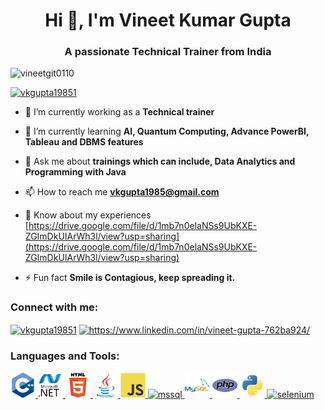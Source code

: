 <h1 align="center">Hi 👋, I'm Vineet Kumar Gupta</h1>
<h3 align="center">A passionate Technical Trainer from India</h3>

<p align="left"> <img src="https://komarev.com/ghpvc/?username=vineetgit0110&label=Profile%20views&color=0e75b6&style=flat" alt="vineetgit0110" /> </p>

<p align="left"> <a href="https://twitter.com/vkgupta19851" target="blank"><img src="https://img.shields.io/twitter/follow/vkgupta19851?logo=twitter&style=for-the-badge" alt="vkgupta19851" /></a> </p>

- 🔭 I’m currently working as a **Technical trainer**

- 🌱 I’m currently learning **AI, Quantum Computing, Advance PowerBI, Tableau and DBMS features**

- 💬 Ask me about **trainings which can include, Data Analytics and Programming with Java**

- 📫 How to reach me **vkgupta1985@gmail.com**

- 📄 Know about my experiences [https://drive.google.com/file/d/1mb7n0elaNSs9UbKXE-ZGImDkUIArWh3l/view?usp=sharing](https://drive.google.com/file/d/1mb7n0elaNSs9UbKXE-ZGImDkUIArWh3l/view?usp=sharing)

- ⚡ Fun fact **Smile is Contagious, keep spreading it.**

<h3 align="left">Connect with me:</h3>
<p align="left">
<a href="https://twitter.com/vkgupta19851" target="blank"><img align="center" src="https://raw.githubusercontent.com/rahuldkjain/github-profile-readme-generator/master/src/images/icons/Social/twitter.svg" alt="vkgupta19851" height="30" width="40" /></a>
<a href="https://linkedin.com/in/https://www.linkedin.com/in/vineet-gupta-762ba924/" target="blank"><img align="center" src="https://raw.githubusercontent.com/rahuldkjain/github-profile-readme-generator/master/src/images/icons/Social/linked-in-alt.svg" alt="https://www.linkedin.com/in/vineet-gupta-762ba924/" height="30" width="40" /></a>
</p>

<h3 align="left">Languages and Tools:</h3>
<p align="left"> <a href="https://www.w3schools.com/cpp/" target="_blank" rel="noreferrer"> <img src="https://raw.githubusercontent.com/devicons/devicon/master/icons/cplusplus/cplusplus-original.svg" alt="cplusplus" width="40" height="40"/> </a> <a href="https://dotnet.microsoft.com/" target="_blank" rel="noreferrer"> <img src="https://raw.githubusercontent.com/devicons/devicon/master/icons/dot-net/dot-net-original-wordmark.svg" alt="dotnet" width="40" height="40"/> </a> <a href="https://www.w3.org/html/" target="_blank" rel="noreferrer"> <img src="https://raw.githubusercontent.com/devicons/devicon/master/icons/html5/html5-original-wordmark.svg" alt="html5" width="40" height="40"/> </a> <a href="https://www.java.com" target="_blank" rel="noreferrer"> <img src="https://raw.githubusercontent.com/devicons/devicon/master/icons/java/java-original.svg" alt="java" width="40" height="40"/> </a> <a href="https://developer.mozilla.org/en-US/docs/Web/JavaScript" target="_blank" rel="noreferrer"> <img src="https://raw.githubusercontent.com/devicons/devicon/master/icons/javascript/javascript-original.svg" alt="javascript" width="40" height="40"/> </a> <a href="https://www.microsoft.com/en-us/sql-server" target="_blank" rel="noreferrer"> <img src="https://www.svgrepo.com/show/303229/microsoft-sql-server-logo.svg" alt="mssql" width="40" height="40"/> </a> <a href="https://www.mysql.com/" target="_blank" rel="noreferrer"> <img src="https://raw.githubusercontent.com/devicons/devicon/master/icons/mysql/mysql-original-wordmark.svg" alt="mysql" width="40" height="40"/> </a> <a href="https://www.php.net" target="_blank" rel="noreferrer"> <img src="https://raw.githubusercontent.com/devicons/devicon/master/icons/php/php-original.svg" alt="php" width="40" height="40"/> </a> <a href="https://www.python.org" target="_blank" rel="noreferrer"> <img src="https://raw.githubusercontent.com/devicons/devicon/master/icons/python/python-original.svg" alt="python" width="40" height="40"/> </a> <a href="https://www.selenium.dev" target="_blank" rel="noreferrer"> <img src="https://raw.githubusercontent.com/detain/svg-logos/780f25886640cef088af994181646db2f6b1a3f8/svg/selenium-logo.svg" alt="selenium" width="40" height="40"/> </a> </p>
